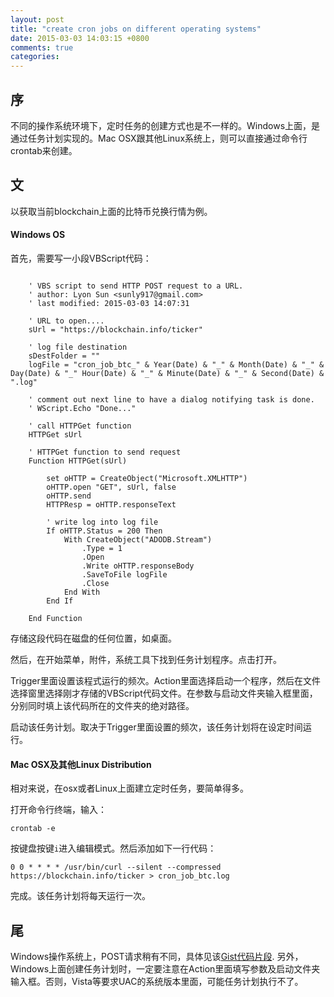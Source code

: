 ```yaml
---
layout: post
title: "create cron jobs on different operating systems"
date: 2015-03-03 14:03:15 +0800
comments: true
categories: 
---
```


## 序

不同的操作系统环境下，定时任务的创建方式也是不一样的。Windows上面，是通过任务计划实现的。Mac OSX跟其他Linux系统上，则可以直接通过命令行crontab来创建。

## 文

以获取当前blockchain上面的比特币兑换行情为例。

#### Windows OS

首先，需要写一小段VBScript代码：

```basic

	' VBS script to send HTTP POST request to a URL.
	' author: Lyon Sun <sunly917@gmail.com>
	' last modified: 2015-03-03 14:07:31

	' URL to open....
	sUrl = "https://blockchain.info/ticker"

	' log file destination
	sDestFolder = ""
	logFile = "cron_job_btc_" & Year(Date) & "_" & Month(Date) & "_" & Day(Date) & "_" Hour(Date) & "_" & Minute(Date) & "_" & Second(Date) & ".log"

	' comment out next line to have a dialog notifying task is done.
	' WScript.Echo "Done..."

	' call HTTPGet function
	HTTPGet sUrl

	' HTTPGet function to send request
	Function HTTPGet(sUrl)

		set oHTTP = CreateObject("Microsoft.XMLHTTP")
		oHTTP.open "GET", sUrl, false
		oHTTP.send
		HTTPResp = oHTTP.responseText

		' write log into log file
		If oHTTP.Status = 200 Then 
			With CreateObject("ADODB.Stream")
				.Type = 1
				.Open
				.Write oHTTP.responseBody
				.SaveToFile logFile
				.Close
			End With
		End If

	End Function

```

存储这段代码在磁盘的任何位置，如桌面。

然后，在开始菜单，附件，系统工具下找到任务计划程序。点击打开。

Trigger里面设置该程式运行的频次。Action里面选择启动一个程序，然后在文件选择窗里选择刚才存储的VBScript代码文件。在参数与启动文件夹输入框里面，分别同时填上该代码所在的文件夹的绝对路径。

启动该任务计划。取决于Trigger里面设置的频次，该任务计划将在设定时间运行。

#### Mac OSX及其他Linux Distribution

相对来说，在osx或者Linux上面建立定时任务，要简单得多。

打开命令行终端，输入：

	crontab -e

按键盘按键`i`进入编辑模式。然后添加如下一行代码：

	0 0 * * * * /usr/bin/curl --silent --compressed https://blockchain.info/ticker > cron_job_btc.log

完成。该任务计划将每天运行一次。

## 尾

Windows操作系统上，POST请求稍有不同，具体见该[Gist代码片段](https://gist.github.com/lyonsun/cda807ad2dd949610dc6). 另外，Windows上面创建任务计划时，一定要注意在Action里面填写参数及启动文件夹输入框。否则，Vista等要求UAC的系统版本里面，可能任务计划执行不了。


